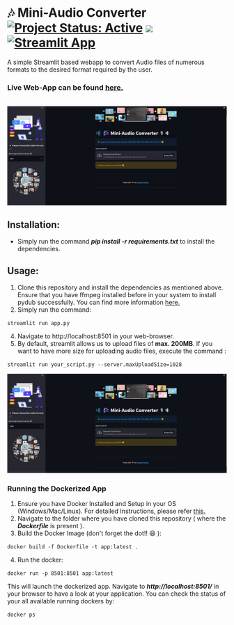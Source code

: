 # 🎶 Mini-Audio Converter [![Project Status: Active](https://www.repostatus.org/badges/latest/active.svg)](https://www.repostatus.org/#active) [![](https://img.shields.io/badge/Prateek-Ralhan-brightgreen.svg?colorB=ff0000)](https://prateekralhan.github.io/) [![Streamlit App](https://static.streamlit.io/badges/streamlit_badge_black_white.svg)](https://mini-audio-converter.herokuapp.com/)

A simple Streamlit based webapp to convert Audio files of numerous formats to the desired format required by the user.

### Live Web-App can be found [here.](https://mini-audio-converter.herokuapp.com/)

&nbsp;
<kbd>
<img src="demos/demo_2.gif" data-canonical-src="demos/demo_2.gif"/> 
</kbd>

## Installation:
* Simply run the command ***pip install -r requirements.txt*** to install the dependencies.

## Usage:
1. Clone this repository and install the dependencies as mentioned above. Ensure that you have ffmpeg installed before in your system to install pydub successfully. You can find more information [here.](https://github.com/jiaaro/pydub)
2. Simply run the command: 
```
streamlit run app.py
```
4. Navigate to http://localhost:8501 in your web-browser.
5. By default, streamlit allows us to upload files of **max. 200MB**. If you want to have more size for uploading audio files, execute the command :
```
streamlit run your_script.py --server.maxUploadSize=1028
```
<kbd>
<img src="demos/demo_1.gif" data-canonical-src="demos/demo_1.gif"/> 
</kbd>



### Running the Dockerized App
1. Ensure you have Docker Installed and Setup in your OS (Windows/Mac/Linux). For detailed Instructions, please refer [this.](https://docs.docker.com/engine/install/)
2. Navigate to the folder where you have cloned this repository ( where the ***Dockerfile*** is present ).
3. Build the Docker Image (don't forget the dot!! :smile: ): 
```
docker build -f Dockerfile -t app:latest .
```
4. Run the docker:
```
docker run -p 8501:8501 app:latest
```

This will launch the dockerized app. Navigate to ***http://localhost:8501/*** in your browser to have a look at your application. You can check the status of your all available running dockers by:
```
docker ps
```
